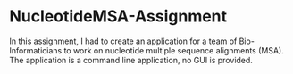 # NucleotideMSA-Assignment
In this assignment, I had to create an application for a team of Bio-Informaticians to work on nucleotide multiple sequence alignments (MSA). The application is a command line application, no GUI is provided.